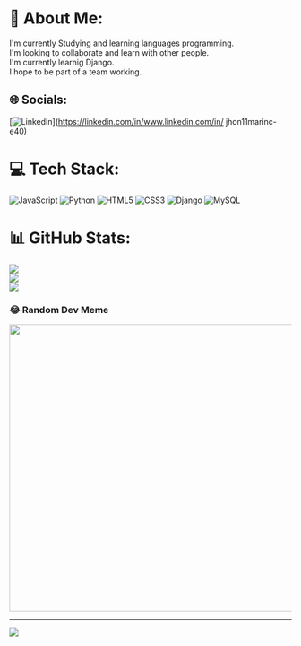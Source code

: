 # 💫 About Me:
I'm currently Studying and learning languages programming.<br>I'm looking to collaborate and learn with other people.<br>I'm currently learnig Django.<br>I hope to be part of a team working.<br>


## 🌐 Socials:
[![LinkedIn](https://img.shields.io/badge/LinkedIn-%230077B5.svg?logo=linkedin&logoColor=white)](https://linkedin.com/in/www.linkedin.com/in/ jhon11marinc-e40) 

# 💻 Tech Stack:
![JavaScript](https://img.shields.io/badge/javascript-%23323330.svg?style=for-the-badge&logo=javascript&logoColor=%23F7DF1E) ![Python](https://img.shields.io/badge/python-3670A0?style=for-the-badge&logo=python&logoColor=ffdd54) ![HTML5](https://img.shields.io/badge/html5-%23E34F26.svg?style=for-the-badge&logo=html5&logoColor=white) ![CSS3](https://img.shields.io/badge/css3-%231572B6.svg?style=for-the-badge&logo=css3&logoColor=white) ![Django](https://img.shields.io/badge/django-%23092E20.svg?style=for-the-badge&logo=django&logoColor=white) ![MySQL](https://img.shields.io/badge/mysql-%2300f.svg?style=for-the-badge&logo=mysql&logoColor=white)
# 📊 GitHub Stats:
![](https://github-readme-stats.vercel.app/api?username=theMarine1127&theme=radical&hide_border=false&include_all_commits=false&count_private=false)<br/>
![](https://github-readme-streak-stats.herokuapp.com/?user=theMarine1127&theme=radical&hide_border=false)<br/>
![](https://github-readme-stats.vercel.app/api/top-langs/?username=theMarine1127&theme=radical&hide_border=false&include_all_commits=false&count_private=false&layout=compact)

### 😂 Random Dev Meme
<img src="https://rm.up.railway.app/" width="512px"/>

---
[![](https://visitcount.itsvg.in/api?id=theMarine1127&icon=0&color=0)](https://visitcount.itsvg.in)

<!-- Proudly created with GPRM ( https://gprm.itsvg.in ) -->

